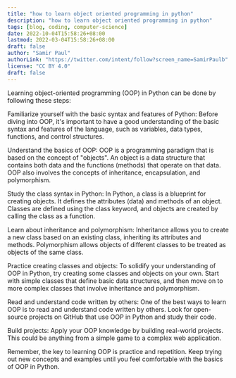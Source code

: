 ```yaml
---
title: "how to learn object oriented programming in python"
description: "how to learn object oriented programming in python"
tags: [blog, coding, computer-science]
date: 2022-10-04T15:58:26+08:00
lastmod: 2022-03-04T15:58:26+08:00
draft: false
author: "Samir Paul"
authorLink: "https://twitter.com/intent/follow?screen_name=SamirPaulb"
license: "CC BY 4.0"
draft: false
---
```


<script async src="https://pagead2.googlesyndication.com/pagead/js/adsbygoogle.js?client=ca-pub-8274401353019049"
     crossorigin="anonymous"></script>
<!-- Display ads -->
<ins class="adsbygoogle"
     style="display:block"
     data-ad-client="ca-pub-8274401353019049"
     data-ad-slot="5522300086"
     data-ad-format="auto"
     data-full-width-responsive="true"></ins>
<script>
     (adsbygoogle = window.adsbygoogle || []).push({});
</script>



Learning object-oriented programming (OOP) in Python can be done by following these steps:

Familiarize yourself with the basic syntax and features of Python: Before diving into OOP, it's important to have a good understanding of the basic syntax and features of the language, such as variables, data types, functions, and control structures.

Understand the basics of OOP: OOP is a programming paradigm that is based on the concept of "objects". An object is a data structure that contains both data and the functions (methods) that operate on that data. OOP also involves the concepts of inheritance, encapsulation, and polymorphism.

Study the class syntax in Python: In Python, a class is a blueprint for creating objects. It defines the attributes (data) and methods of an object. Classes are defined using the class keyword, and objects are created by calling the class as a function.

Learn about inheritance and polymorphism: Inheritance allows you to create a new class based on an existing class, inheriting its attributes and methods. Polymorphism allows objects of different classes to be treated as objects of the same class.

Practice creating classes and objects: To solidify your understanding of OOP in Python, try creating some classes and objects on your own. Start with simple classes that define basic data structures, and then move on to more complex classes that involve inheritance and polymorphism.

Read and understand code written by others: One of the best ways to learn OOP is to read and understand code written by others. Look for open-source projects on GitHub that use OOP in Python and study their code.

Build projects: Apply your OOP knowledge by building real-world projects. This could be anything from a simple game to a complex web application.

Remember, the key to learning OOP is practice and repetition. Keep trying out new concepts and examples until you feel comfortable with the basics of OOP in Python.




<script async src="https://pagead2.googlesyndication.com/pagead/js/adsbygoogle.js?client=ca-pub-8274401353019049"
     crossorigin="anonymous"></script>
<!-- Display ads -->
<ins class="adsbygoogle"
     style="display:block"
     data-ad-client="ca-pub-8274401353019049"
     data-ad-slot="5522300086"
     data-ad-format="auto"
     data-full-width-responsive="true"></ins>
<script>
     (adsbygoogle = window.adsbygoogle || []).push({});
</script>

